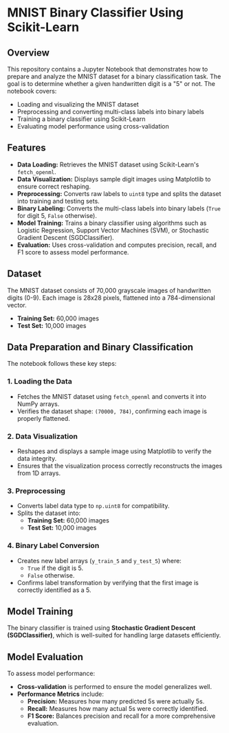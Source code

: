 # MNIST Binary Classifier Using Scikit-Learn

## Overview
This repository contains a Jupyter Notebook that demonstrates how to prepare and analyze the MNIST dataset for a binary classification task. The goal is to determine whether a given handwritten digit is a "5" or not. The notebook covers:
- Loading and visualizing the MNIST dataset
- Preprocessing and converting multi-class labels into binary labels
- Training a binary classifier using Scikit-Learn
- Evaluating model performance using cross-validation

## Features
- **Data Loading:** Retrieves the MNIST dataset using Scikit-Learn's `fetch_openml`.
- **Data Visualization:** Displays sample digit images using Matplotlib to ensure correct reshaping.
- **Preprocessing:** Converts raw labels to `uint8` type and splits the dataset into training and testing sets.
- **Binary Labeling:** Converts the multi-class labels into binary labels (`True` for digit 5, `False` otherwise).
- **Model Training:** Trains a binary classifier using algorithms such as Logistic Regression, Support Vector Machines (SVM), or Stochastic Gradient Descent (SGDClassifier).
- **Evaluation:** Uses cross-validation and computes precision, recall, and F1 score to assess model performance.

## Dataset
The MNIST dataset consists of 70,000 grayscale images of handwritten digits (0-9). Each image is 28x28 pixels, flattened into a 784-dimensional vector.
- **Training Set:** 60,000 images
- **Test Set:** 10,000 images

## Data Preparation and Binary Classification
The notebook follows these key steps:

### 1. Loading the Data
- Fetches the MNIST dataset using `fetch_openml` and converts it into NumPy arrays.
- Verifies the dataset shape: `(70000, 784)`, confirming each image is properly flattened.

### 2. Data Visualization
- Reshapes and displays a sample image using Matplotlib to verify the data integrity.
- Ensures that the visualization process correctly reconstructs the images from 1D arrays.

### 3. Preprocessing
- Converts label data type to `np.uint8` for compatibility.
- Splits the dataset into:
  - **Training Set:** 60,000 images
  - **Test Set:** 10,000 images

### 4. Binary Label Conversion
- Creates new label arrays (`y_train_5` and `y_test_5`) where:
  - `True` if the digit is 5.
  - `False` otherwise.
- Confirms label transformation by verifying that the first image is correctly identified as a 5.

## Model Training
The binary classifier is trained using **Stochastic Gradient Descent (SGDClassifier)**, which is well-suited for handling large datasets efficiently.

## Model Evaluation
To assess model performance:
- **Cross-validation** is performed to ensure the model generalizes well.
- **Performance Metrics** include:
  - **Precision:** Measures how many predicted 5s were actually 5s.
  - **Recall:** Measures how many actual 5s were correctly identified.
  - **F1 Score:** Balances precision and recall for a more comprehensive evaluation.
